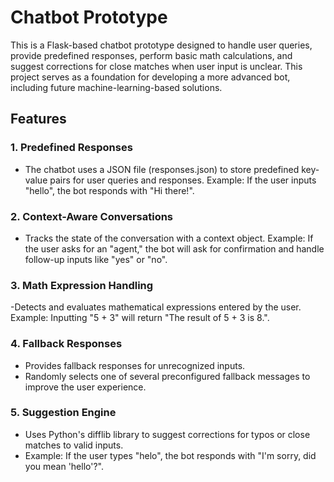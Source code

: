 # Chatbot Prototype
This is a Flask-based chatbot prototype designed to handle user queries, provide predefined responses, perform basic math calculations, and suggest corrections for close matches when user input is unclear. This project serves as a foundation for developing a more advanced bot, including future machine-learning-based solutions.
## Features
### 1. Predefined Responses
- The chatbot uses a JSON file (responses.json) to store predefined key-value pairs for user queries and responses.
Example: If the user inputs "hello", the bot responds with "Hi there!".
### 2. Context-Aware Conversations
- Tracks the state of the conversation with a context object.
Example: If the user asks for an "agent," the bot will ask for confirmation and handle follow-up inputs like "yes" or "no".
### 3. Math Expression Handling
-Detects and evaluates mathematical expressions entered by the user.
Example: Inputting "5 + 3" will return "The result of 5 + 3 is 8.".
### 4. Fallback Responses
- Provides fallback responses for unrecognized inputs.
- Randomly selects one of several preconfigured fallback messages to improve the user experience.
### 5. Suggestion Engine
- Uses Python's difflib library to suggest corrections for typos or close matches to valid inputs.
- Example: If the user types "helo", the bot responds with "I'm sorry, did you mean 'hello'?".
